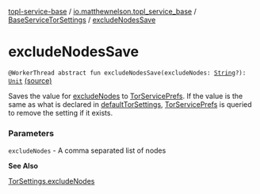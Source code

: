 [topl-service-base](../../index.md) / [io.matthewnelson.topl_service_base](../index.md) / [BaseServiceTorSettings](index.md) / [excludeNodesSave](./exclude-nodes-save.md)

# excludeNodesSave

`@WorkerThread abstract fun excludeNodesSave(excludeNodes: `[`String`](https://kotlinlang.org/api/latest/jvm/stdlib/kotlin/-string/index.html)`?): `[`Unit`](https://kotlinlang.org/api/latest/jvm/stdlib/kotlin/-unit/index.html) [(source)](https://github.com/05nelsonm/TorOnionProxyLibrary-Android/blob/master/topl-service-base/src/main/java/io/matthewnelson/topl_service_base/BaseServiceTorSettings.kt#L214)

Saves the value for [excludeNodes](exclude-nodes-save.md#io.matthewnelson.topl_service_base.BaseServiceTorSettings$excludeNodesSave(kotlin.String)/excludeNodes) to [TorServicePrefs](../-tor-service-prefs/index.md). If the value is the same as what is
declared in [defaultTorSettings](default-tor-settings.md), [TorServicePrefs](../-tor-service-prefs/index.md) is queried to remove the setting if
it exists.

### Parameters

`excludeNodes` - A comma separated list of nodes

**See Also**

[TorSettings.excludeNodes](../../..//topl-core-base/io.matthewnelson.topl_core_base/-tor-settings/exclude-nodes.md)


